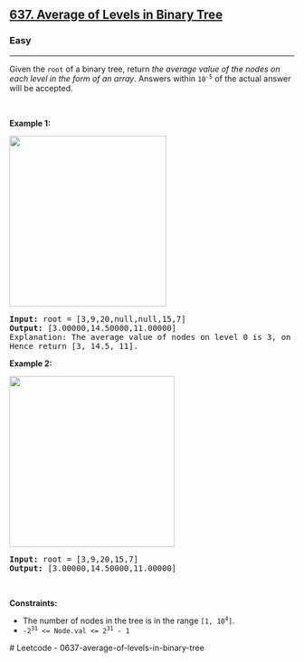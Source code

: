 <h2><a href="https://leetcode.com/problems/average-of-levels-in-binary-tree">637. Average of Levels in Binary Tree</a></h2><h3>Easy</h3><hr>Given the <code>root</code> of a binary tree, return <em>the average value of the nodes on each level in the form of an array</em>. Answers within <code>10<sup>-5</sup></code> of the actual answer will be accepted.
<p>&nbsp;</p>
<p><strong class="example">Example 1:</strong></p>
<img alt="" src="https://assets.leetcode.com/uploads/2021/03/09/avg1-tree.jpg" style="width: 277px; height: 302px;" />
<pre>
<strong>Input:</strong> root = [3,9,20,null,null,15,7]
<strong>Output:</strong> [3.00000,14.50000,11.00000]
Explanation: The average value of nodes on level 0 is 3, on level 1 is 14.5, and on level 2 is 11.
Hence return [3, 14.5, 11].
</pre>

<p><strong class="example">Example 2:</strong></p>
<img alt="" src="https://assets.leetcode.com/uploads/2021/03/09/avg2-tree.jpg" style="width: 292px; height: 302px;" />
<pre>
<strong>Input:</strong> root = [3,9,20,15,7]
<strong>Output:</strong> [3.00000,14.50000,11.00000]
</pre>

<p>&nbsp;</p>
<p><strong>Constraints:</strong></p>

<ul>
	<li>The number of nodes in the tree is in the range <code>[1, 10<sup>4</sup>]</code>.</li>
	<li><code>-2<sup>31</sup> &lt;= Node.val &lt;= 2<sup>31</sup> - 1</code></li>
</ul>
# Leetcode - 0637-average-of-levels-in-binary-tree
